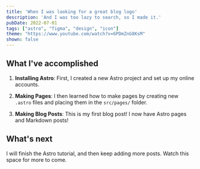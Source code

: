 ```yaml
---
title: 'When I was looking for a great blog logo'
description: 'And I was too lazy to search, so I made it.'
pubDate: 2022-07-01
tags: ["astro", "figma", "design", "icon"]
theme: "https://www.youtube.com/watch?v=6PDmZnG8KsM"
shown: false
---
```


## What I've accomplished

1. **Installing Astro**: First, I created a new Astro project and set up my online accounts.

2. **Making Pages**: I then learned how to make pages by creating new `.astro` files and placing them in the `src/pages/` folder.

3. **Making Blog Posts**: This is my first blog post! I now have Astro pages and Markdown posts!

## What's next 

I will finish the Astro tutorial, and then keep adding more posts. Watch this space for more to come.